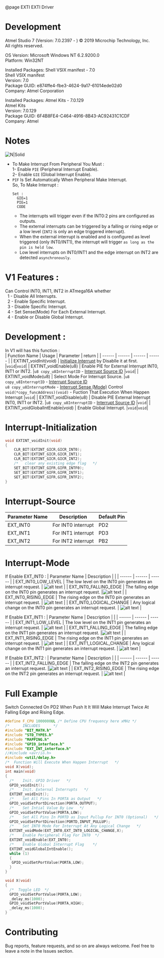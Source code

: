 @page EXTI EXTI Driver

# Development
Atmel Studio 7 (Version: 7.0.2397 - ) 
© 2019 Microchip Technology, Inc.  
All rights reserved.  
  
OS Version: Microsoft Windows NT 6.2.9200.0  
Platform: Win32NT  
  
Installed Packages: Shell VSIX manifest - 7.0  
Shell VSIX manifest  
Version: 7.0  
Package GUID: e874ffe4-fbe3-4624-9a17-61014ede02d0  
Company: Atmel Corporation  
  
Installed Packages: Atmel Kits - 7.0.129    
Atmel Kits  
Version: 7.0.129    
Package GUID: 6F4B8FE4-C464-4916-8B43-AC92431C1CDF    
Company: Atmel  

# Notes
![N|Solid](https://i.ibb.co/6mNQhfT/Interrupt.png) 
- To Make Interrupt From Peripheral You Must :  
  1- Enable `PIE` (Peripheral Interrupt Enable).  
  2- Enable `GIE` (Global Interrupt Enable).  
- `PIF` Is Set Automatically When Peripheral Make Interrupt.   
  So, To Make Interrupt : 
  ```
  Set : 
    GIE=1
    PIE=1
    CODE
  ```
  - The interrupts will trigger even if the INT0:2 pins are configured as outputs.  
  - The external interrupts can be triggered by a falling or rising edge or a low level (`INT2` is only an edge triggered interrupt).
  - When the external interrupt is enabled and is configured as level triggered (only INT0/INT1), the interrupt will trigger `as long as the pin is held low`.
  - Low level interrupts on INT0/INT1 and the edge interrupt on INT2 are detected `asynchronously`.
# V1 Features : 
 Can Control INT0, INT1, INT2 in ATmega16A whether   
&nbsp; 1 - Disable All Interrupts.  
&nbsp; 2 - Enable Specific Interrupt.  
&nbsp; 3 - Disable Specific Interrupt.  
&nbsp; 4 - Set Sense(Mode) For Each External Interrupt.  
&nbsp; 4 - Enable or Disable Global Interrupt.  
# Development :  
In V1 will has this function :  
| Function Name | Usage |  Parameter | return |
| ------ | ------ |  ------ |  ------ |
| EXTINT_voidInit(void)  | <a href="#Interrupt-initialization">Initialize Interrupt</a> by Disablle it at first. |`void`|`void`|
| EXTINT_voidEnable(u8)  | Enable PIE for External Interrupt INT0, INT1 or INT2. |`u8 copy_u8InterruptID` - <a href="#Interrupt-Source">Interrupt Source ID</a> |`void`|
| EXTINT_voidMode(u8)  | Select Mode For Interrupt Source. |`u8 copy_u8InterruptID` - <a href="#Interrupt-Source">Interrupt Source ID</a><br/>`u8 copy_u8InterruptMode` - <a href="#Interrupt-Mode">Interrupt Sense (Mode)</a> Control <br/> `void(*copy_funcAddress)(void)` - Fuction That Execution When Happen Interrupt |`void`|
| EXTINT_voidDisable(u8)  | Disable PIE External Interrupt INT0, INT1 or INT2. |`u8 copy_u8InterruptID` - <a href="#Interrupt-Source">Interrupt Source ID</a> |`void`|
| EXTINT_voidGlobalIntEnable(void)  | Enable Global Interrupt. |`void`|`void`|

# Interrupt-Initialization
```c
void EXTINT_voidInit(void)
{
	CLR_BIT(EXTINT_GICR,GICR_INT0);
	CLR_BIT(EXTINT_GICR,GICR_INT1);
	CLR_BIT(EXTINT_GICR,GICR_INT2);
	/*	 clear any existing edge flag	*/
	SET_BIT(EXTINT_GIFR,GIFR_INTF0);
	SET_BIT(EXTINT_GIFR,GIFR_INTF1);
	SET_BIT(EXTINT_GIFR,GIFR_INTF2);
}
```
# Interrupt-Source
| Parameter Name | Description |  Default Pin |
| ------ | ------ |  ------ | 
| EXT_INT0 | For INT0 interrupt | PD2 |
| EXT_INT1 | For INT1 interrupt | PD3 |
| EXT_INT2 | For INT2 interrupt | PB2 |
# Interrupt-Mode
If Enable EXT_INT0 : 
| Parameter Name | Description |   |
| ------ | ------ |  ------ | 
| EXT_INT0_LOW_LEVEL | The low level on the INT0 pin generates an interrupt request. | ![alt text](https://i.ibb.co/bFHNG0S/1.png)   |
| EXT_INT0_FALLING_EDGE | The falling edge on the INT0 pin generates an interrupt request. |![alt text](https://i.ibb.co/bFHNG0S/1.png)   |
| EXT_INT0_RISING_EDGE | The rising edge on the INT0 pin generates an interrupt request. | ![alt text](https://i.ibb.co/BCfkQpW/Rising-Edge.png)  |
| EXT_INT0_LOGICAL_CHANGE | Any logical change on the INT0 pin generates an interrupt request. | ![alt text](https://i.ibb.co/SRB2kmW/Logical-Change.png)  |  

If Enable EXT_INT1 : 
| Parameter Name | Description |   |
| ------ | ------ |  ------ | 
| EXT_INT1_LOW_LEVEL | The low level on the INT1 pin generates an interrupt request. | ![alt text](https://i.ibb.co/bFHNG0S/1.png)   |
| EXT_INT1_FALLING_EDGE | The falling edge on the INT1 pin generates an interrupt request. |![alt text](https://i.ibb.co/bFHNG0S/1.png)   |
| EXT_INT1_RISING_EDGE | The rising edge on the INT1 pin generates an interrupt request. | ![alt text](https://i.ibb.co/BCfkQpW/Rising-Edge.png)  |
| EXT_INT1_LOGICAL_CHANGE | Any logical change on the INT1 pin generates an interrupt request. | ![alt text](https://i.ibb.co/SRB2kmW/Logical-Change.png)  |  

If Enable EXT_INT2 : 
| Parameter Name | Description |   |
| ------ | ------ |  ------ | 
| EXT_INT2_FALLING_EDGE | The falling edge on the INT2 pin generates an interrupt request. |![alt text](https://i.ibb.co/bFHNG0S/1.png)   |
| EXT_INT2_RISING_EDGE | The rising edge on the INT2 pin generates an interrupt request. | ![alt text](https://i.ibb.co/BCfkQpW/Rising-Edge.png)  |

# Full Example  
Switch Connected On PD2 When Push It It Will Make Interrupt Twice At Falling Edge and Rising Edge.  
```c
#define F_CPU 1000000UL	/* Define CPU frequency here xMHz */
/*      INCLUDES      */
#include "BIT_MATH.h" 
#include "STD_TYPES.h"
#include "MAPPING.h"
#include "GPIO_interface.h"
#include "EXT_INT_interface.h"
//#include <avr/io.h>
#include <util/delay.h>
/*  Function Will Execute When Happen Interrupt   */
void X(void);
int main(void)
{
  /*    Init. GPIO Driver   */
  GPIO_voidInit();
  /*    Init. External Interrupts   */
  EXTINT_voidInit();
  /*    Set All Pins In PORTA as Output   */
  GPIO_voidSetPortDirection(PORTA,OUTPUT);
  /*    Set Intial Value By Low   */
  GPIO_voidSetPortValue(PORTA,LOW);
  /*    Set All Pins In PORTD as Input Pullup For INT0 (Optional)   */
  GPIO_voidSetPortDirection(PORTD,INPUT_PULLUP);
  /*    Set INT0 Mode For Interrupt At Any Logical Change   */
  EXTINT_voidMode(EXT_INT0,EXT_INT0_LOGICAL_CHANGE,X);
  /*    Enable Peripheral Flag For INT0  */
  EXTINT_voidEnable(EXT_INT0);
  /*    Enable Global Interrupt Flag    */
  EXTINT_voidGlobalIntEnable();
  while (1)
  {
   GPIO_voidSetPortValue(PORTA,LOW); 
  }
}

void X(void)
{
  /*  Toggle LED  */
  GPIO_voidSetPortValue(PORTA,LOW);
  _delay_ms(1000);
  GPIO_voidSetPortValue(PORTA,HIGH);
  _delay_ms(1000);		
}
```
# Contributing  
Bug reports, feature requests, and so on are always welcome. Feel free to leave a note in the Issues section.
